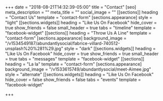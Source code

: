 +++
date = "2018-08-21T14:32:39-05:00"
title = "Contact"
[seo]
meta_description = ""
meta_title = ""
social_image = ""
[[sections]]
heading = "Contact Us"
template = "contact-form"
[sections.appearance]
style = "light"
[[sections.widgets]]
heading = "Like Us On Facebook"
hide_cover = true
show_friends = false
small_header = true
tabs = "timeline"
template = "facebook-widget"
[[sections]]
heading = "Throw Us A Line"
template = "contact-form"
[sections.appearance]
background_image = "/v1534549187/abundantlysocial/fabrice-villard-740512-unsplash%20%281%29.jpg"
style = "dark"
[[sections.widgets]]
heading = "Like Us On Facebook"
hide_cover = true
show_friends = true
small_header = true
tabs = "messages"
template = "facebook-widget"
[[sections]]
heading = "La la"
template = "contact-form"
[sections.appearance]
background_image = "/v1533615749/abundantlysocial/meet-Aimee.jpg"
style = "alternate"
[[sections.widgets]]
heading = "Like Us On Facebook"
hide_cover = false
show_friends = false
tabs = "events"
template = "facebook-widget"

+++
